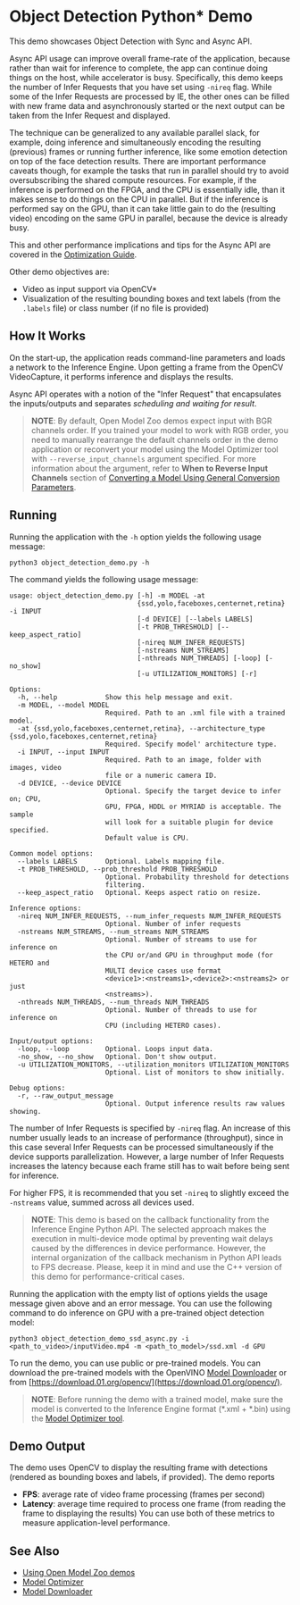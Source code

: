 # Object Detection Python\* Demo

This demo showcases Object Detection with Sync and Async API.

Async API usage can improve overall frame-rate of the application, because rather than wait for inference to complete,
the app can continue doing things on the host, while accelerator is busy.
Specifically, this demo keeps the number of Infer Requests that you have set using `-nireq` flag.
While some of the Infer Requests are processed by IE, the other ones can be filled with new frame data
and asynchronously started or the next output can be taken from the Infer Request and displayed.

The technique can be generalized to any available parallel slack, for example, doing inference and simultaneously
encoding the resulting (previous) frames or running further inference, like some emotion detection on top of
the face detection results.
There are important performance caveats though, for example the tasks that run in parallel should try to avoid
oversubscribing the shared compute resources.
For example, if the inference is performed on the FPGA, and the CPU is essentially idle,
than it makes sense to do things on the CPU in parallel. But if the inference is performed say on the GPU,
than it can take little gain to do the (resulting video) encoding on the same GPU in parallel,
because the device is already busy.

This and other performance implications and tips for the Async API are covered in the
[Optimization Guide](https://docs.openvinotoolkit.org/latest/_docs_optimization_guide_dldt_optimization_guide.html).

Other demo objectives are:
* Video as input support via OpenCV\*
* Visualization of the resulting bounding boxes and text labels (from the `.labels` file)
  or class number (if no file is provided)

## How It Works

On the start-up, the application reads command-line parameters and loads a network to the Inference
Engine. Upon getting a frame from the OpenCV VideoCapture, it performs inference and displays the results.

Async API operates with a notion of the "Infer Request" that encapsulates the inputs/outputs and separates
*scheduling and waiting for result*.

> **NOTE**: By default, Open Model Zoo demos expect input with BGR channels order. If you trained your model to work
with RGB order, you need to manually rearrange the default channels order in the demo application or reconvert your
model using the Model Optimizer tool with `--reverse_input_channels` argument specified. For more information about
the argument, refer to **When to Reverse Input Channels** section of
[Converting a Model Using General Conversion Parameters](https://docs.openvinotoolkit.org/latest/_docs_MO_DG_prepare_model_convert_model_Converting_Model_General.html).

## Running

Running the application with the `-h` option yields the following usage message:
```
python3 object_detection_demo.py -h
```
The command yields the following usage message:
```
usage: object_detection_demo.py [-h] -m MODEL -at
                                {ssd,yolo,faceboxes,centernet,retina} -i INPUT
                                [-d DEVICE] [--labels LABELS]
                                [-t PROB_THRESHOLD] [--keep_aspect_ratio]
                                [-nireq NUM_INFER_REQUESTS]
                                [-nstreams NUM_STREAMS]
                                [-nthreads NUM_THREADS] [-loop] [-no_show]
                                [-u UTILIZATION_MONITORS] [-r]

Options:
  -h, --help            Show this help message and exit.
  -m MODEL, --model MODEL
                        Required. Path to an .xml file with a trained model.
  -at {ssd,yolo,faceboxes,centernet,retina}, --architecture_type {ssd,yolo,faceboxes,centernet,retina}
                        Required. Specify model' architecture type.
  -i INPUT, --input INPUT
                        Required. Path to an image, folder with images, video
                        file or a numeric camera ID.
  -d DEVICE, --device DEVICE
                        Optional. Specify the target device to infer on; CPU,
                        GPU, FPGA, HDDL or MYRIAD is acceptable. The sample
                        will look for a suitable plugin for device specified.
                        Default value is CPU.

Common model options:
  --labels LABELS       Optional. Labels mapping file.
  -t PROB_THRESHOLD, --prob_threshold PROB_THRESHOLD
                        Optional. Probability threshold for detections
                        filtering.
  --keep_aspect_ratio   Optional. Keeps aspect ratio on resize.

Inference options:
  -nireq NUM_INFER_REQUESTS, --num_infer_requests NUM_INFER_REQUESTS
                        Optional. Number of infer requests
  -nstreams NUM_STREAMS, --num_streams NUM_STREAMS
                        Optional. Number of streams to use for inference on
                        the CPU or/and GPU in throughput mode (for HETERO and
                        MULTI device cases use format
                        <device1>:<nstreams1>,<device2>:<nstreams2> or just
                        <nstreams>).
  -nthreads NUM_THREADS, --num_threads NUM_THREADS
                        Optional. Number of threads to use for inference on
                        CPU (including HETERO cases).

Input/output options:
  -loop, --loop         Optional. Loops input data.
  -no_show, --no_show   Optional. Don't show output.
  -u UTILIZATION_MONITORS, --utilization_monitors UTILIZATION_MONITORS
                        Optional. List of monitors to show initially.

Debug options:
  -r, --raw_output_message
                        Optional. Output inference results raw values showing.
```

The number of Infer Requests is specified by `-nireq` flag. An increase of this number usually leads to an increase
of performance (throughput), since in this case several Infer Requests can be processed simultaneously if the device
supports parallelization. However, a large number of Infer Requests increases the latency because each frame still
has to wait before being sent for inference.

For higher FPS, it is recommended that you set `-nireq` to slightly exceed the `-nstreams` value,
summed across all devices used.

> **NOTE**: This demo is based on the callback functionality from the Inference Engine Python API.
  The selected approach makes the execution in multi-device mode optimal by preventing wait delays caused by
  the differences in device performance. However, the internal organization of the callback mechanism in Python API
  leads to FPS decrease. Please, keep it in mind and use the C++ version of this demo for performance-critical cases.

Running the application with the empty list of options yields the usage message given above and an error message.
You can use the following command to do inference on GPU with a pre-trained object detection model:
```
python3 object_detection_demo_ssd_async.py -i <path_to_video>/inputVideo.mp4 -m <path_to_model>/ssd.xml -d GPU
```

To run the demo, you can use public or pre-trained models. You can download the pre-trained models with the OpenVINO
[Model Downloader](../../../tools/downloader/README.md) or from
[https://download.01.org/opencv/](https://download.01.org/opencv/).

> **NOTE**: Before running the demo with a trained model, make sure the model is converted to the Inference Engine
format (\*.xml + \*.bin) using the
[Model Optimizer tool](https://docs.openvinotoolkit.org/latest/_docs_MO_DG_Deep_Learning_Model_Optimizer_DevGuide.html).

## Demo Output

The demo uses OpenCV to display the resulting frame with detections (rendered as bounding boxes and labels, if provided).
The demo reports
* **FPS**: average rate of video frame processing (frames per second)
* **Latency**: average time required to process one frame (from reading the frame to displaying the results)
You can use both of these metrics to measure application-level performance.

## See Also
* [Using Open Model Zoo demos](../../README.md)
* [Model Optimizer](https://docs.openvinotoolkit.org/latest/_docs_MO_DG_Deep_Learning_Model_Optimizer_DevGuide.html)
* [Model Downloader](../../../tools/downloader/README.md)
